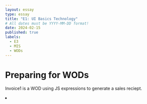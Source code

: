 ```yaml
---
layout: essay
type: essay
title: "E1: UI Basics Technology"
# All dates must be YYYY-MM-DD format!
date: 2024-02-15
published: true
labels:
  - E3
  - MIS
  - WODs
---
```

<h1>Preparing for WODs</h1>
<p>Invoice1 is a WOD using JS expressions to generate a sales reciept.</p> <li><a href="https://dport96.github.io/ITM352/morea/060.expressions-operators/experience-invoice1.html"></a></li>
